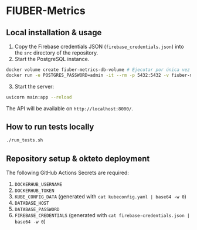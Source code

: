 # FIUBER-Metrics

## Local installation & usage

1. Copy the Firebase credentials JSON (`firebase_credentials.json`) into the `src` directory of the repository.
2. Start the PostgreSQL instance.
```bash
docker volume create fiuber-metrics-db-volume # Ejecutar por única vez
docker run -e POSTGRES_PASSWORD=admin -it --rm -p 5432:5432 -v fiuber-metrics-db-volume:/var/lib/postgresql/data postgres
```
3. Start the server:
```bash
uvicorn main:app --reload
```

The API will be available on `http://localhost:8000/`.

## How to run tests locally
```bash
./run_tests.sh
```

## Repository setup & okteto deployment

The following GitHub Actions Secrets are required:
1. `DOCKERHUB_USERNAME`
2. `DOCKERHUB_TOKEN`
3. `KUBE_CONFIG_DATA` (generated with `cat kubeconfig.yaml | base64 -w 0`)
4. `DATABASE_HOST`
5. `DATABASE_PASSWORD`
6. `FIREBASE_CREDENTIALS` (generated with `cat firebase-credentials.json | base64 -w 0`)
